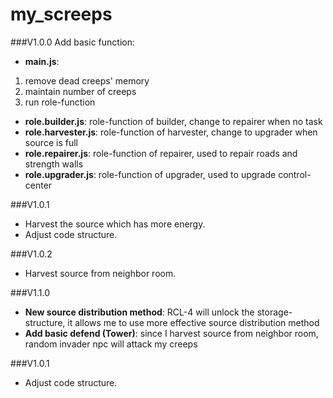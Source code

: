 # my_screeps
###V1.0.0
Add basic function:
* **main.js**:
 1. remove dead creeps' memory
 2. maintain number of creeps
 3. run role-function
* **role.builder.js**: role-function of builder, change to repairer when no task
* **role.harvester.js**: role-function of harvester, change to upgrader when source is full
* **role.repairer.js**: role-function of repairer, used to repair roads and strength walls
* **role.upgrader.js**: role-function of upgrader, used to upgrade control-center

###V1.0.1
* Harvest the source which has more energy.
* Adjust code structure.

###V1.0.2
* Harvest source from neighbor room.

###V1.1.0
* **New source distribution method**: RCL-4 will unlock the storage-structure, it allows me to use more effective source distribution method
* **Add basic defend (Tower)**: since I harvest source from neighbor room, random invader npc will attack my creeps

###V1.0.1
* Adjust code structure.